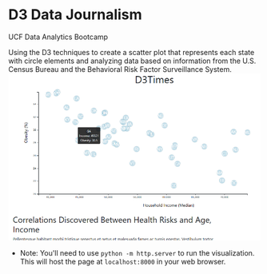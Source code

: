 # D3 Data Journalism
UCF Data Analytics Bootcamp

Using the D3 techniques to create a scatter plot that represents each state with circle elements and analyzing data based on information from the U.S. Census Bureau and the Behavioral Risk Factor Surveillance System.
![scatter](assets/screenshot.png)

* Note: You'll need to use `python -m http.server` to run the visualization. This will host the page at `localhost:8000` in your web browser. 
